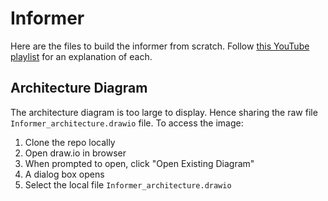 # Informer
Here are the files to build the informer from scratch. Follow [this YouTube playlist](https://www.youtube.com/playlist?list=PLTl9hO2Oobd8Ul2XpG9bwoTOvNY0EazbT) for an explanation of each.

## Architecture Diagram
The architecture diagram is too large to display. Hence sharing the raw file `Informer_architecture.drawio` file. To access the image:
1. Clone the repo locally
2. Open draw.io in browser
3. When prompted to open, click "Open Existing Diagram"
4. A dialog box opens
5. Select the local file `Informer_architecture.drawio`
